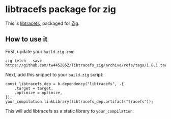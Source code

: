 # libtracefs package for zig

This is [libtracefs](https://git.kernel.org/pub/scm/libs/libtrace/libtracefs.git/),
packaged for [Zig](https://ziglang.org/).

## How to use it

First, update your `build.zig.zon`:

```
zig fetch --save https://github.com/tw4452852/libtracefs_zig/archive/refs/tags/1.8.1.tar.gz
```

Next, add this snippet to your `build.zig` script:

```zig
const libtracefs_dep = b.dependency("libtracefs", .{
    .target = target,
    .optimize = optimize,
});
your_compilation.linkLibrary(libtracefs_dep.artifact("tracefs"));
```

This will add libtracefs as a static library to `your_compilation`.
